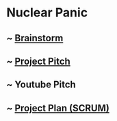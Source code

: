 # **Nuclear Panic**

## ~ [Brainstorm](https://trello.com/b/ZWoWabsV/out-of-control-brainstorm)


## ~ [Project Pitch](https://docs.google.com/presentation/d/1tWSC41JWfyOLsJxiCe1J6gA9GTZ7tyHlSuQ4P3LWf00/edit?usp=sharing)


## ~ Youtube Pitch


## ~ [Project Plan (SCRUM)](https://trello.com/b/kKUHXTV8/nuclear-panic)
